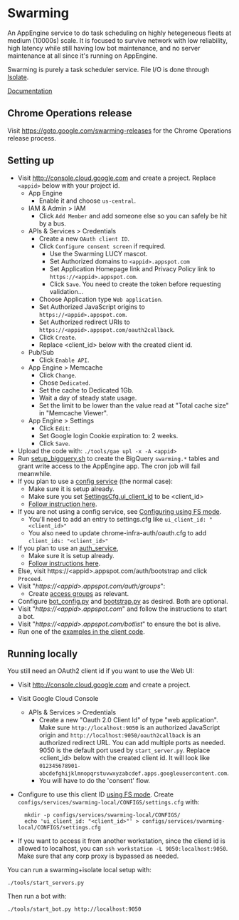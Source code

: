 # Swarming

An AppEngine service to do task scheduling on highly hetegeneous fleets at
medium (10000s) scale. It is focused to survive network with low reliability,
high latency while still having low bot maintenance, and no server maintenance
at all since it's running on AppEngine.

Swarming is purely a task scheduler service. File I/O is done through
[Isolate](../isolate).

[Documentation](doc)


## Chrome Operations release

Visit https://goto.google.com/swarming-releases for the Chrome Operations
release process.


## Setting up

*   Visit http://console.cloud.google.com and create a project. Replace
    `<appid>` below with your project id.
    *   App Engine
        *   Enable it and choose `us-central`.
    *   IAM & Admin > IAM
        *   Click `Add Member` and add someone else so you can safely be hit by
            a bus.
    *   APIs & Services > Credentials
        *   Create a new `OAuth client ID`.
        *   Click `Configure consent screen` if required.
            *   Use the Swarming LUCY mascot.
            *   Set Authorized domains to `<appid>.appspot.com`
            *   Set Application Homepage link and Privacy Policy link to
                `https://<appid>.appspot.com`.
            *   Click `Save`. You need to create the token before requesting
                validation...
        *   Choose Application type `Web application`.
        *   Set Authorized JavaScript origins to `https://<appid>.appspot.com`.
        *   Set Authorized redirect URIs to `https://<appid>.appspot.com/oauth2callback`.
        *   Click `Create`.
        *   Replace \<client_id\> below with the created client id.
    *   Pub/Sub
        *   Click `Enable API`.
    *   App Engine > Memcache
        *   Click `Change`.
        *   Chose `Dedicated`.
        *   Set the cache to Dedicated 1Gb.
        *   Wait a day of steady state usage.
        *   Set the limit to be lower than the value read at "Total cache
            size" in "Memcache Viewer".
    *   App Engine > Settings
        *   Click `Edit`:
        *   Set Google login Cookie expiration to: 2 weeks.
        *   Click `Save`.
*   Upload the code with: `./tools/gae upl -x -A <appid>`
*   Run [setup_bigquery.sh](setup_bigquery.sh) to create the BigQuery
    `swarming.*` tables and grant write access to the AppEngine app. The cron
    job will fail meanwhile.
*   If you plan to use a [config service](../config_service) (the normal case):
    *   Make sure it is setup already.
    *   Make sure you set
        [SettingsCfg.ui_client_id](https://chromium.googlesource.com/infra/luci/luci-py/+/master/appengine/swarming/proto/config.proto)
        to be \<client_id\>
    *   [Follow instruction
        here](../components/components/config/#linking-to-the-config-service).
*   If you are not using a config service, see [Configuring using FS
    mode](https://chromium.googlesource.com/infra/luci/luci-py/+/master/appengine/components/components/config/README.md#fs-mode).
    *   You'll need to add an entry to settings.cfg like `ui_client_id:
        "<client_id>"`
    *   You also need to update chrome-infra-auth/oauth.cfg to add `client_ids:
        "<client_id>"`
*   If you plan to use an [auth_service](../auth_service),
    *   Make sure it is setup already.
    *   [Follow instructions here](../auth_service#linking).
*   Else, visit https://\<appid\>.appspot.com/auth/bootstrap and click
    `Proceed`.
*   Visit "_https://\<appid\>.appspot.com/auth/groups_":
    *   Create [access groups](doc/Access-Groups.md) as relevant.
*   Configure [bot_config.py](swarming_bot/config/bot_config.py) and
    [bootstrap.py](swarming_bot/config/bootstrap.py) as desired. Both are
    optional.
*   Visit "_https://\<appid\>.appspot.com_" and follow the instructions to start
    a bot.
*   Visit "_https://\<appid\>.appspot.com/botlist_" to ensure the bot is
    alive.
*   Run one of the [examples in the client code](../../client/example).


## Running locally

You still need an OAuth2 client id if you want to use the Web UI:

*   Visit http://console.cloud.google.com and create a project.
*   Visit Google Cloud Console
    *   APIs & Services > Credentials
        *   Create a new "Oauth 2.0 Client Id" of type "web application". Make
            sure `http://localhost:9050` is an authorized JavaScript origin
            and `http://localhost:9050/oauth2callback` is an authorized
            redirect URL. You can add multiple ports as needed. 9050 is the
            default port used by `start_server.py`. Replace \<client_id\> below
            with the created client id. It will look like
            `012345678901-abcdefghijklmnopqrstuvwxyzabcdef.apps.googleusercontent.com`.
        *   You will have to do the 'consent' flow.
*   Configure to use this client ID [using FS
    mode](https://chromium.googlesource.com/infra/luci/luci-py/+/master/appengine/components/components/config/README.md#fs-mode).
    Create `configs/services/swarming-local/CONFIGS/settings.cfg` with:

          mkdir -p configs/services/swarming-local/CONFIGS/
          echo 'ui_client_id: "<client_id>"' > configs/services/swarming-local/CONFIGS/settings.cfg

*   If you want to access it from another workstation, since the cliend id is
    allowed to localhost, you can `ssh workstation -L 9050:localhost:9050`.
    Make sure that any corp proxy is bypassed as needed.

You can run a swarming+isolate local setup with:

    ./tools/start_servers.py

Then run a bot with:

    ./tools/start_bot.py http://localhost:9050
